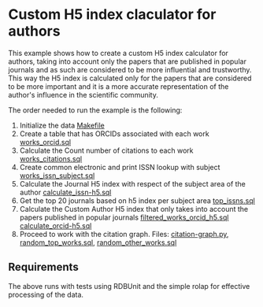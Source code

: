 # Custom H5 index claculator for authors

This example shows how to create a custom H5 index calculator for authors, taking into account
only the papers that are published in popular journals and as such are considered to be more
influential and trustworthy.
This way the H5 index is calculated only for the papers that are considered to be more important
and it is a more accurate representation of the author's influence in the scientific community.

The order needed to run the example is the following:
1) Initialize the data [Makefile](Makefile)
2) Create a table that has ORCIDs associated with each work [works_orcid.sql](works_orcid.sql)
3) Calculate the Count number of citations to each work [works_citations.sql](works_citations.sql)
4) Create common electronic and print ISSN lookup with subject [works_issn_subject.sql](works_issn_subject.sql)
5) Calculate the Journal H5 index with respect of the subject area of the author [calculate_issn-h5.sql](calculate_issn-h5.sql)
6) Get the top 20 journals based on h5 index per subject area [top_issns.sql](top_issns.sql)
7) Calculate the Custom Author H5 index that only takes into account the papers published in popular journals [filtered_works_orcid_h5.sql](filtered_works_orcid_h5.sql) [calculate_orcid-h5.sql](calculate_orcid-h5.sql)
8) Proceed to work with the citation graph. Files: [citation-graph.py](citation-graph.py), [random_top_works.sql](random_top_works.sql), [random_other_works.sql](random_other_works.sql)

## Requirements

The above runs with tests using RDBUnit and the simple rolap for effective processing of the data.